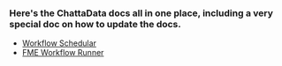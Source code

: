 ### Here's the ChattaData docs all in one place, including a very special doc on how to update the docs.

- [Workflow Schedular](https://openchattanooga.github.io/docs/schedular)
- [FME Workflow Runner](https://openchattanooga.github.io/docs/FMEworkflowrunner)
